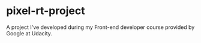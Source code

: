 # pixel-rt-project
A project I've developed during my Front-end developer course provided by Google at Udacity.
